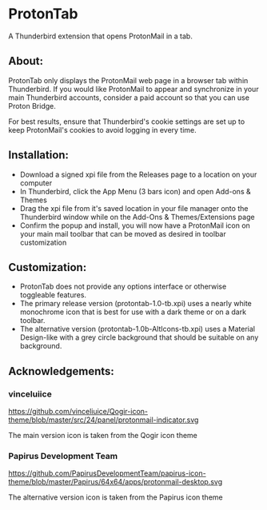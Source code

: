 # ProtonTab
A Thunderbird extension that opens ProtonMail in a tab.

## About:
ProtonTab only displays the ProtonMail web page in a browser tab within Thunderbird. If you would like ProtonMail to appear and synchronize in your main Thunderbird accounts, consider a paid account so that you can use Proton Bridge.

For best results, ensure that Thunderbird's cookie settings are set up to keep ProtonMail's cookies to avoid logging in every time.

## Installation:
- Download a signed xpi file from the Releases page to a location on your computer
- In Thunderbird, click the App Menu (3 bars icon) and open Add-ons & Themes
- Drag the xpi file from it's saved location in your file manager onto the Thunderbird window while on the Add-Ons & Themes/Extensions page
- Confirm the popup and install, you will now have a ProtonMail icon on your main mail toolbar that can be moved as desired in toolbar customization

## Customization:
- ProtonTab does not provide any options interface or otherwise toggleable features. 
- The primary release version (protontab-1.0-tb.xpi) uses a nearly white monochrome icon that is best for use with a dark theme or on a dark toolbar.
- The alternative version (protontab-1.0b-AltIcons-tb.xpi) uses a Material Design-like with a grey circle background that should be suitable on any background.

## Acknowledgements: 
### vinceluiice
https://github.com/vinceliuice/Qogir-icon-theme/blob/master/src/24/panel/protonmail-indicator.svg

The main version icon is taken from the Qogir icon theme

### Papirus Development Team
https://github.com/PapirusDevelopmentTeam/papirus-icon-theme/blob/master/Papirus/64x64/apps/protonmail-desktop.svg

The alternative version icon is taken from the Papirus icon theme
